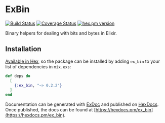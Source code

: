 # ExBin

[![Build Status](https://travis-ci.com/zcking/ex_bin.svg?branch=master)](https://travis-ci.com/zcking/ex_bin)
[![Coverage Status](https://coveralls.io/repos/github/zcking/ex_bin/badge.svg?branch=master)](https://coveralls.io/github/zcking/ex_bin?branch=master)
[![hex.pm version](https://img.shields.io/hexpm/v/ex_bin.svg)](https://hex.pm/packages/ex_bin)   

Binary helpers for dealing with bits and bytes in Elixir.

## Installation

[Available in Hex](https://hex.pm/docs/publish), so the package can be installed
by adding `ex_bin` to your list of dependencies in `mix.exs`:

```elixir
def deps do
  [
    {:ex_bin, "~> 0.2.2"}
  ]
end
```

Documentation can be generated with [ExDoc](https://github.com/elixir-lang/ex_doc)
and published on [HexDocs](https://hexdocs.pm). Once published, the docs can
be found at [https://hexdocs.pm/ex_bin](https://hexdocs.pm/ex_bin).

